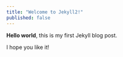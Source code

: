 ```yaml
---
title: "Welcome to Jekyll2!"
published: false
---
```


**Hello world**, this is my first Jekyll blog post.

I hope you like it!

